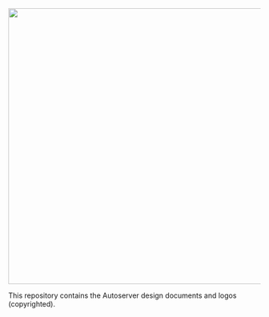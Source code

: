 <img src="https://raw.githubusercontent.com/autoserver-org/design/master/Full/autoserver_full.png" width="550"/>

This repository contains the Autoserver design documents and logos
(copyrighted).
